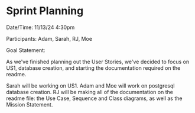 # Sprint Planning

Date/Time: 11/13/24 4:30pm

Participants: Adam, Sarah, RJ, Moe

Goal Statement: 

As we've finished planning out the User Stories, we've decided to focus on US1, database creation, and starting the documentation required on the readme.

Sarah will be working on US1.
Adam and Moe will work on postgresql database creation.
RJ will be making all of the documentation on the readme file: the Use Case, Sequence and Class diagrams, as well as the Mission Statement.
